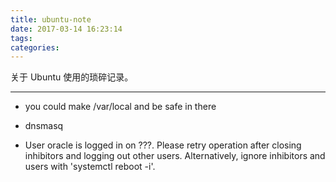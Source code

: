 ```yaml
---
title: ubuntu-note
date: 2017-03-14 16:23:14
tags:
categories:
---
```


关于 Ubuntu 使用的琐碎记录。

<!--more-->

---

* you could make /var/local and be safe in there

* dnsmasq

* User oracle is logged in on ???.
Please retry operation after closing inhibitors and logging out other users.
Alternatively, ignore inhibitors and users with 'systemctl reboot -i'.
